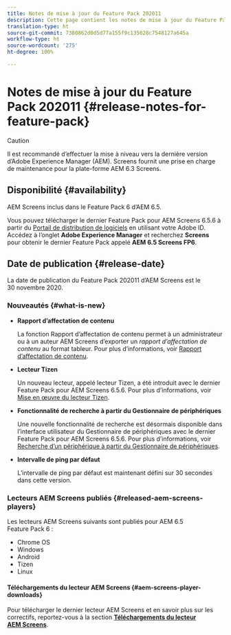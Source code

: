 ```yaml
---
title: Notes de mise à jour du Feature Pack 202011
description: Cette page contient les notes de mise à jour du Feature Pack 202011.
translation-type: ht
source-git-commit: 7380862d0d5d77a155f9c135028c7548127a645a
workflow-type: ht
source-wordcount: '275'
ht-degree: 100%

---
```



# Notes de mise à jour du Feature Pack 202011 {#release-notes-for-feature-pack}

>[!CAUTION]
>Il est recommandé d’effectuer la mise à niveau vers la dernière version d’Adobe Experience Manager (AEM). Screens fournit une prise en charge de maintenance pour la plate-forme AEM 6.3 Screens.

## Disponibilité {#availability}

AEM Screens inclus dans le Feature Pack 6 d’AEM 6.5.

Vous pouvez télécharger le dernier Feature Pack pour AEM Screens 6.5.6 à partir du [Portail de distribution de logiciels](https://experience.adobe.com/#/downloads/content/software-distribution/en/aem.html) en utilisant votre Adobe ID. Accédez à l’onglet **Adobe Experience Manager** et recherchez **Screens** pour obtenir le dernier Feature Pack appelé **AEM 6.5 Screens FP6**.

## Date de publication {#release-date}

La date de publication du Feature Pack 202011 d’AEM Screens est le 30 novembre 2020.

### Nouveautés {#what-is-new}

* **Rapport d’affectation de contenu**

   La fonction Rapport d’affectation de contenu permet à un administrateur ou à un auteur AEM Screens d’exporter un *rapport d’affectation de contenu* au format tableur.
Pour plus d’informations, voir [Rapport d’affectation de contenu](/help/user-guide/content-assignment-report.md).


* **Lecteur Tizen**

   Un nouveau lecteur, appelé lecteur Tizen, a été introduit avec le dernier Feature Pack pour AEM Screens 6.5.6.
Pour plus d’informations, voir [Mise en œuvre du lecteur Tizen](/help/user-guide/tizen-player.md).

* **Fonctionnalité de recherche à partir du Gestionnaire de périphériques**

   Une nouvelle fonctionnalité de recherche est désormais disponible dans l’interface utilisateur du Gestionnaire de périphériques avec le dernier Feature Pack pour AEM Screens 6.5.6.
Pour plus d’informations, voir [Recherche d’un périphérique à partir du Gestionnaire de périphériques](/help/user-guide/device-registration.md#search-device).

* **Intervalle de ping par défaut**

   L’intervalle de ping par défaut est maintenant défini sur 30 secondes dans cette version.

### Lecteurs AEM Screens publiés {#released-aem-screens-players}

Les lecteurs AEM Screens suivants sont publiés pour AEM 6.5 Feature Pack 6 :

* Chrome OS
* Windows
* Android
* Tizen
* Linux

#### Téléchargements du lecteur AEM Screens {#aem-screens-player-downloads}

Pour télécharger le dernier lecteur AEM Screens et en savoir plus sur les correctifs, reportez-vous à la section **[Téléchargements du lecteur AEM Screens](https://download.macromedia.com/screens/index.html)**.
